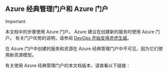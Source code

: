## <a name="azure-classic-management-portal-and-azure-portal"></a>Azure 经典管理门户和 Azure 门户
> [!IMPORTANT]
> 本文档中的步骤使用 Azure 门户。 Azure 建议在创建新的服务时使用 Azure 门户。 有关门户优势的说明，请参阅 [DevOps 开始变得虎虎生威](http://portal.azure.cn)。 
> 
> 在 Azure 门户中创建的服务和资源在 Azure 经典管理门户中不可见，因为它们使用新资源模型。
> 
> 

有关使用 Azure 经典管理门户的本文档版本，请查看以下链接：